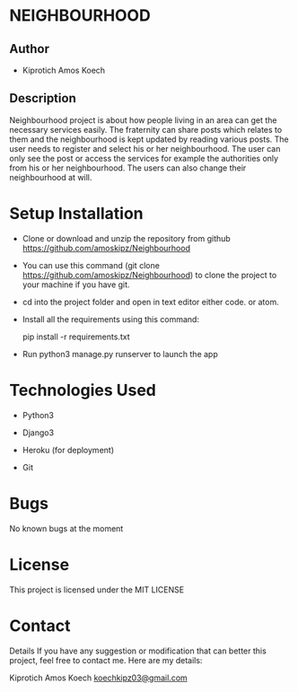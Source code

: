 
# NEIGHBOURHOOD


## Author

- Kiprotich Amos Koech


## Description
Neighbourhood project is about how people living in an area can get the necessary services easily. The fraternity can share posts which relates to them and the neighbourhood is kept updated by reading various posts. The user needs to register and select his or her neighbourhood. The user can only see the post or access the services for example the authorities only from his or her neighbourhood. The users can also change their neighbourhood at will.

# Setup Installation

- Clone or download and unzip the repository from github https://github.com/amoskipz/Neighbourhood

- You can use this command (git clone https://github.com/amoskipz/Neighbourhood) to clone the project to your machine if you have git.

- cd into the project folder and open in text editor either code. or atom.

- Install all the requirements using this command:

  pip install -r requirements.txt

- Run python3 manage.py runserver to launch the app

# Technologies Used
- Python3

- Django3

- Heroku (for deployment)

- Git

# Bugs

No known bugs at the moment



# License

This project is licensed under the MIT LICENSE

# Contact

Details If you have any suggestion or modification that can better this project, feel free to contact me. Here are my details:

Kiprotich Amos Koech koechkipz03@gmail.com